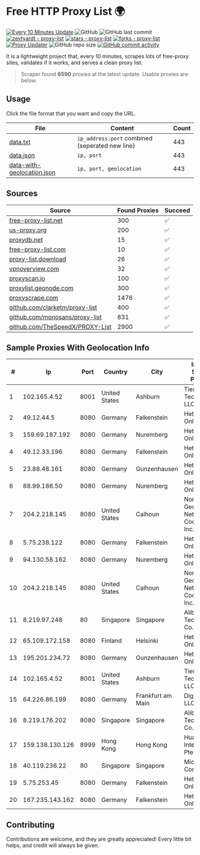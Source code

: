 
# Free HTTP Proxy List 🌍

[![Every 10 Minutes Update](https://github.com/mertguvencli/http-proxy-list/actions/workflows/main.yml/badge.svg?branch=main)](https://github.com/mertguvencli/http-proxy-list/actions/workflows/main.yml)
![GitHub](https://img.shields.io/github/license/mertguvencli/http-proxy-list)
![GitHub last commit](https://img.shields.io/github/last-commit/mertguvencli/http-proxy-list)
[![zevtyardt - proxy-list](https://img.shields.io/static/v1?label=zevtyardt&message=proxy-list&color=blue&logo=github)](https://github.com/zevtyardt/proxy-list "Go to GitHub repo")
[![stars - proxy-list](https://img.shields.io/github/stars/zevtyardt/proxy-list?style=social)](https://github.com/zevtyardt/proxy-list)
[![forks - proxy-list](https://img.shields.io/github/forks/zevtyardt/proxy-list?style=social)](https://github.com/zevtyardt/proxy-list)
[![Proxy Updater](https://github.com/zevtyardt/proxy-list/workflows/Proxy%20Updater/badge.svg)](https://github.com/zevtyardt/proxy-list/actions?query=workflow:"Proxy+Updater")
![GitHub repo size](https://img.shields.io/github/repo-size/zevtyardt/proxy-list)
[![GitHub commit activity](https://img.shields.io/github/commit-activity/m/zevtyardt/proxy-list?logo=commits)](https://github.com/zevtyardt/proxy-list/commits/main)

It is a lightweight project that, every 10 minutes, scrapes lots of free-proxy sites, validates if it works, and serves a clean proxy list.

> Scraper found **6590** proxies at the latest update. Usable proxies are below.

## Usage

Click the file format that you want and copy the URL.

|File|Content|Count|
|----|-------|-----|
|[data.txt](https://raw.githubusercontent.com/mertguvencli/http-proxy-list/main/proxy-list/data.txt)|`ip_address:port` combined (seperated new line)|443|
|[data.json](https://raw.githubusercontent.com/mertguvencli/http-proxy-list/main/proxy-list/data.json)|`ip, port`|443|
|[data-with-geolocation.json](https://raw.githubusercontent.com/mertguvencli/http-proxy-list/main/proxy-list/data-with-geolocation.json)|`ip, port, geolocation`|443|

## Sources

|Source|Found Proxies|Succeed|
|------|-------------|-------|
|[free-proxy-list.net](https://free-proxy-list.net)|300|✅|
|[us-proxy.org](https://www.us-proxy.org)|200|✅|
|[proxydb.net](http://proxydb.net)|15|✅|
|[free-proxy-list.com](https://free-proxy-list.com/?page=&port=&type%5B%5D=http&type%5B%5D=https&up_time=0&search=Search)|10|✅|
|[proxy-list.download](https://www.proxy-list.download/HTTP)|26|✅|
|[vpnoverview.com](https://vpnoverview.com/privacy/anonymous-browsing/free-proxy-servers)|32|✅|
|[proxyscan.io](https://www.proxyscan.io)|100|✅|
|[proxylist.geonode.com](https://proxylist.geonode.com/api/proxy-list?limit=300&page=1&sort_by=lastChecked&sort_type=desc&protocols=http,https)|300|✅|
|[proxyscrape.com](https://api.proxyscrape.com/v2/?request=displayproxies&protocol=http&timeout=10000&country=all&ssl=all&anonymity=all)|1476|✅|
|[github.com/clarketm/proxy-list](https://raw.githubusercontent.com/clarketm/proxy-list/master/proxy-list-raw.txt)|400|✅|
|[github.com/monosans/proxy-list](https://raw.githubusercontent.com/monosans/proxy-list/main/proxies/http.txt)|831|✅|
|[github.com/TheSpeedX/PROXY-List](https://raw.githubusercontent.com/TheSpeedX/PROXY-List/master/http.txt)|2900|✅|


## Sample Proxies With Geolocation Info

|#|Ip|Port|Country|City|Internet Service Provider|
|-|--|----|-------|----|-------------------------|
|1|102.165.4.52|8001|United States|Ashburn|Tier.Net Technologies LLC|
|2|49.12.44.5|8080|Germany|Falkenstein|Hetzner Online GmbH|
|3|159.69.187.192|8080|Germany|Nuremberg|Hetzner Online GmbH|
|4|49.12.33.196|8080|Germany|Falkenstein|Hetzner Online GmbH|
|5|23.88.48.161|8080|Germany|Gunzenhausen|Hetzner Online GmbH|
|6|88.99.186.50|8080|Germany|Nuremberg|Hetzner Online GmbH|
|7|204.2.218.145|8080|United States|Calhoun|North Georgia Network Cooperative, Inc.|
|8|5.75.238.122|8080|Germany|Falkenstein|Hetzner Online GmbH|
|9|94.130.58.162|8080|Germany|Nuremberg|Hetzner Online GmbH|
|10|204.2.218.145|8080|United States|Calhoun|North Georgia Network Cooperative, Inc.|
|11|8.219.97.248|80|Singapore|Singapore|Alibaba (US) Technology Co., Ltd.|
|12|65.109.172.158|8080|Finland|Helsinki|Hetzner Online GmbH|
|13|195.201.234.72|8080|Germany|Gunzenhausen|Hetzner Online GmbH|
|14|102.165.4.52|8001|United States|Ashburn|Tier.Net Technologies LLC|
|15|64.226.86.199|8080|Germany|Frankfurt am Main|DigitalOcean, LLC|
|16|8.219.176.202|8080|Singapore|Singapore|Alibaba (US) Technology Co., Ltd.|
|17|159.138.130.126|8999|Hong Kong|Hong Kong|Huawei International Pte. Ltd.|
|18|40.119.236.22|80|Singapore|Singapore|Microsoft Corporation|
|19|5.75.253.45|8080|Germany|Falkenstein|Hetzner Online GmbH|
|20|167.235.143.162|8080|Germany|Falkenstein|Hetzner Online GmbH|



## Contributing

Contributions are welcome, and they are greatly appreciated! Every
little bit helps, and credit will always be given.

